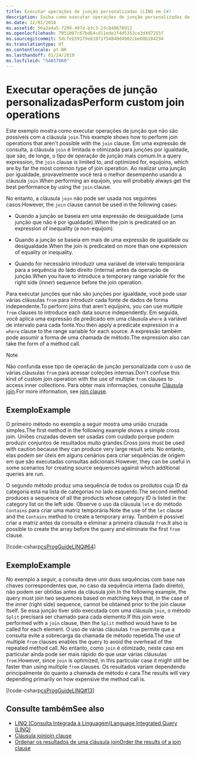 ```yaml
---
title: Executar operações de junção personalizadas (LINQ em C#)
description: Saiba como executar operações de junção personalizadas de LINQ em C#.
ms.date: 12/01/2016
ms.assetid: 56a2a4a5-7299-497d-b3c3-23c848678911
ms.openlocfilehash: 7051007c67bd64cd11ede2f4d5352ce3d497255f
ms.sourcegitcommit: 5dcfeb59179e81071f54840d4902cbe00b184294
ms.translationtype: HT
ms.contentlocale: pt-BR
ms.lasthandoff: 01/24/2019
ms.locfileid: "54857860"
---
```

# <a name="perform-custom-join-operations"></a><span data-ttu-id="7a2fb-103">Executar operações de junção personalizadas</span><span class="sxs-lookup"><span data-stu-id="7a2fb-103">Perform custom join operations</span></span>

<span data-ttu-id="7a2fb-104">Este exemplo mostra como executar operações de junção que não são possíveis com a cláusula `join`.</span><span class="sxs-lookup"><span data-stu-id="7a2fb-104">This example shows how to perform join operations that aren't possible with the `join` clause.</span></span> <span data-ttu-id="7a2fb-105">Em uma expressão de consulta, a cláusula `join` é limitada e otimizada para junções por igualdade, que são, de longe, o tipo de operação de junção mais comum.</span><span class="sxs-lookup"><span data-stu-id="7a2fb-105">In a query expression, the `join` clause is limited to, and optimized for, equijoins, which are by far the most common type of join operation.</span></span> <span data-ttu-id="7a2fb-106">Ao realizar uma junção por igualdade, provavelmente você terá o melhor desempenho usando a cláusula `join`.</span><span class="sxs-lookup"><span data-stu-id="7a2fb-106">When performing an equijoin, you will probably always get the best performance by using the `join` clause.</span></span>

<span data-ttu-id="7a2fb-107">No entanto, a cláusula `join` não pode ser usada nos seguintes casos:</span><span class="sxs-lookup"><span data-stu-id="7a2fb-107">However, the `join` clause cannot be used in the following cases:</span></span>

- <span data-ttu-id="7a2fb-108">Quando a junção se baseia em uma expressão de desigualdade (uma junção que não é por igualdade).</span><span class="sxs-lookup"><span data-stu-id="7a2fb-108">When the join is predicated on an expression of inequality (a non-equijoin).</span></span>

- <span data-ttu-id="7a2fb-109">Quando a junção se baseia em mais de uma expressão de igualdade ou desigualdade.</span><span class="sxs-lookup"><span data-stu-id="7a2fb-109">When the join is predicated on more than one expression of equality or inequality.</span></span>

- <span data-ttu-id="7a2fb-110">Quando for necessário introduzir uma variável de intervalo temporária para a sequência do lado direito (interna) antes da operação de junção.</span><span class="sxs-lookup"><span data-stu-id="7a2fb-110">When you have to introduce a temporary range variable for the right side (inner) sequence before the join operation.</span></span>

 <span data-ttu-id="7a2fb-111">Para executar junções que não são junções por igualdade, você pode usar várias cláusulas `from` para introduzir cada fonte de dados de forma independente.</span><span class="sxs-lookup"><span data-stu-id="7a2fb-111">To perform joins that aren't equijoins, you can use multiple `from` clauses to introduce each data source independently.</span></span> <span data-ttu-id="7a2fb-112">Em seguida, você aplica uma expressão de predicado em uma cláusula `where` à variável de intervalo para cada fonte.</span><span class="sxs-lookup"><span data-stu-id="7a2fb-112">You then apply a predicate expression in a `where` clause to the range variable for each source.</span></span> <span data-ttu-id="7a2fb-113">A expressão também pode assumir a forma de uma chamada de método.</span><span class="sxs-lookup"><span data-stu-id="7a2fb-113">The expression also can take the form of a method call.</span></span>

> [!NOTE]
> <span data-ttu-id="7a2fb-114">Não confunda esse tipo de operação de junção personalizada com o uso de várias cláusulas `from` para acessar coleções internas.</span><span class="sxs-lookup"><span data-stu-id="7a2fb-114">Don't confuse this kind of custom join operation with the use of multiple `from` clauses to access inner collections.</span></span> <span data-ttu-id="7a2fb-115">Para obter mais informações, consulte [Cláusula join](../language-reference/keywords/join-clause.md).</span><span class="sxs-lookup"><span data-stu-id="7a2fb-115">For more information, see [join clause](../language-reference/keywords/join-clause.md).</span></span>

## <a name="example"></a><span data-ttu-id="7a2fb-116">Exemplo</span><span class="sxs-lookup"><span data-stu-id="7a2fb-116">Example</span></span>

<span data-ttu-id="7a2fb-117">O primeiro método no exemplo a seguir mostra uma união cruzada simples.</span><span class="sxs-lookup"><span data-stu-id="7a2fb-117">The first method in the following example shows a simple cross join.</span></span> <span data-ttu-id="7a2fb-118">Uniões cruzadas devem ser usadas com cuidado porque podem produzir conjuntos de resultados muito grandes.</span><span class="sxs-lookup"><span data-stu-id="7a2fb-118">Cross joins must be used with caution because they can produce very large result sets.</span></span> <span data-ttu-id="7a2fb-119">No entanto, elas podem ser úteis em alguns cenários para criar sequências de origem em que são executadas consultas adicionais.</span><span class="sxs-lookup"><span data-stu-id="7a2fb-119">However, they can be useful in some scenarios for creating source sequences against which additional queries are run.</span></span>

<span data-ttu-id="7a2fb-120">O segundo método produz uma sequência de todos os produtos cuja ID da categoria está na lista de categorias no lado esquerdo.</span><span class="sxs-lookup"><span data-stu-id="7a2fb-120">The second method produces a sequence of all the products whose category ID is listed in the category list on the left side.</span></span> <span data-ttu-id="7a2fb-121">Observe o uso da cláusula `let` e do método `Contains` para criar uma matriz temporária.</span><span class="sxs-lookup"><span data-stu-id="7a2fb-121">Note the use of the `let` clause and the `Contains` method to create a temporary array.</span></span> <span data-ttu-id="7a2fb-122">Também é possível criar a matriz antes da consulta e eliminar a primeira cláusula `from`.</span><span class="sxs-lookup"><span data-stu-id="7a2fb-122">It also is possible to create the array before the query and eliminate the first `from` clause.</span></span>

[!code-csharp[csProgGuideLINQ#64](~/samples/snippets/csharp/concepts/linq/how-to-perform-custom-join-operations_1.cs)]

## <a name="example"></a><span data-ttu-id="7a2fb-123">Exemplo</span><span class="sxs-lookup"><span data-stu-id="7a2fb-123">Example</span></span>

<span data-ttu-id="7a2fb-124">No exemplo a seguir, a consulta deve unir duas sequências com base nas chaves correspondentes que, no caso da sequência interna (lado direito), não podem ser obtidas antes da cláusula join.</span><span class="sxs-lookup"><span data-stu-id="7a2fb-124">In the following example, the query must join two sequences based on matching keys that, in the case of the inner (right side) sequence, cannot be obtained prior to the join clause itself.</span></span> <span data-ttu-id="7a2fb-125">Se essa junção tiver sido executada com uma cláusula `join`, o método `Split` precisará ser chamado para cada elemento.</span><span class="sxs-lookup"><span data-stu-id="7a2fb-125">If this join were performed with a `join` clause, then the `Split` method would have to be called for each element.</span></span> <span data-ttu-id="7a2fb-126">O uso de várias cláusulas `from` permite que a consulta evite a sobrecarga da chamada de método repetida.</span><span class="sxs-lookup"><span data-stu-id="7a2fb-126">The use of multiple `from` clauses enables the query to avoid the overhead of the repeated method call.</span></span> <span data-ttu-id="7a2fb-127">No entanto, como `join` é otimizado, neste caso em particular ainda pode ser mais rápido do que usar várias cláusulas `from`.</span><span class="sxs-lookup"><span data-stu-id="7a2fb-127">However, since `join` is optimized, in this particular case it might still be faster than using multiple `from` clauses.</span></span> <span data-ttu-id="7a2fb-128">Os resultados variam dependendo principalmente do quanto a chamada de método é cara.</span><span class="sxs-lookup"><span data-stu-id="7a2fb-128">The results will vary depending primarily on how expensive the method call is.</span></span>

[!code-csharp[csProgGuideLINQ#13](~/samples/snippets/csharp/concepts/linq/how-to-perform-custom-join-operations_2.cs)]

## <a name="see-also"></a><span data-ttu-id="7a2fb-129">Consulte também</span><span class="sxs-lookup"><span data-stu-id="7a2fb-129">See also</span></span>

- [<span data-ttu-id="7a2fb-130">LINQ (Consulta Integrada à Linguagem)</span><span class="sxs-lookup"><span data-stu-id="7a2fb-130">Language Integrated Query (LINQ)</span></span>](index.md)
- [<span data-ttu-id="7a2fb-131">Cláusula join</span><span class="sxs-lookup"><span data-stu-id="7a2fb-131">join clause</span></span>](../language-reference/keywords/join-clause.md)
- [<span data-ttu-id="7a2fb-132">Ordenar os resultados de uma cláusula join</span><span class="sxs-lookup"><span data-stu-id="7a2fb-132">Order the results of a join clause</span></span>](order-the-results-of-a-join-clause.md)
